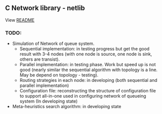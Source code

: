 ## C Network library - netlib ##

View [README](http://qilfau.googlecode.com/svn/trunk/netlib/docs/readme)

### TODO: ###

  * Simulation of Network of queue system.
    * Sequential implementation: in testing progress but get the good result with 3-4 nodes (with one node is source, one node is sink, others are transist).
    * Parallel implementation: in testing phase. Work but speed up is not good (nearly similar the sequential algorithm with topology is a line. May be depend on topology - testing).
    * Routing strategies in each node: in developing (both sequential and parallel implementation)
    * Configuration file: reconstructing the structure of configuration file to support all-in-one used in configuring network of queueing system (In developing state)
  * Meta-heuristics search algorithm: in developing state